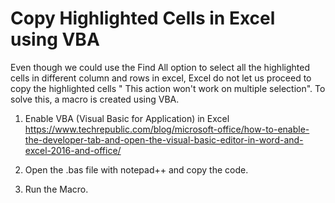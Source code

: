 # Copy Highlighted Cells in Excel using VBA
Even though we could use the Find All option to select all the highlighted cells in different column and rows in excel, Excel do not let us proceed to copy the highlighted cells " This action won't work on multiple selection".
To solve this, a macro is created using VBA.


1. Enable VBA (Visual Basic for Application) in Excel 
https://www.techrepublic.com/blog/microsoft-office/how-to-enable-the-developer-tab-and-open-the-visual-basic-editor-in-word-and-excel-2016-and-office/

2. Open the .bas file with notepad++ and copy the code.
3. Run the Macro. 

